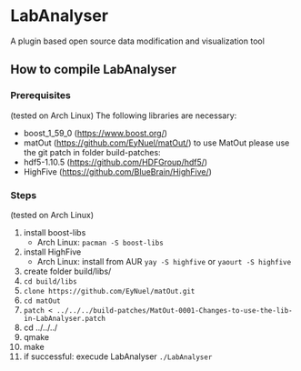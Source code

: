 # LabAnalyser
A plugin based open source data modification and visualization tool

## How to compile LabAnalyser

### Prerequisites

(tested on Arch Linux)
The following libraries are necessary:
- boost_1_59_0 (https://www.boost.org/)
- matOut (https://github.com/EyNuel/matOut/) to use MatOut please use the git patch in folder build-patches:
- hdf5-1.10.5 (https://github.com/HDFGroup/hdf5/)
- HighFive (https://github.com/BlueBrain/HighFive/)

### Steps  
(tested on Arch Linux)

1. install boost-libs 
   - Arch Linux: `pacman -S boost-libs`
2. install HighFive
   - Arch Linux: install from AUR `yay -S highfive` or `yaourt -S highfive`
3. create folder build/libs/
4. `cd build/libs`
5. `clone https://github.com/EyNuel/matOut.git` 
6. `cd matOut`
7. `patch < ../../../build-patches/MatOut-0001-Changes-to-use-the-lib-in-LabAnalyser.patch`
8. cd ../../../
9.  qmake
10. make
11. if successful: execude LabAnalyser `./LabAnalyser`

